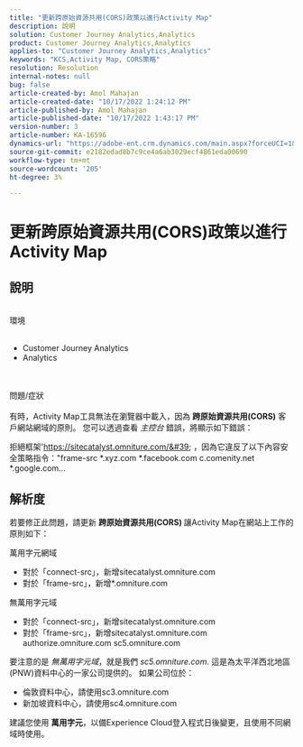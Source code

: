 ```yaml
---
title: "更新跨原始資源共用(CORS)政策以進行Activity Map"
description: 說明
solution: Customer Journey Analytics,Analytics
product: Customer Journey Analytics,Analytics
applies-to: "Customer Journey Analytics,Analytics"
keywords: "KCS,Activity Map, CORS策略"
resolution: Resolution
internal-notes: null
bug: false
article-created-by: Amol Mahajan
article-created-date: "10/17/2022 1:24:12 PM"
article-published-by: Amol Mahajan
article-published-date: "10/17/2022 1:43:17 PM"
version-number: 3
article-number: KA-16596
dynamics-url: "https://adobe-ent.crm.dynamics.com/main.aspx?forceUCI=1&pagetype=entityrecord&etn=knowledgearticle&id=36ee4cfc-1e4e-ed11-bba2-002248086cae"
source-git-commit: e2182edad8b7c9ce4a6ab3029ecf4861eda00690
workflow-type: tm+mt
source-wordcount: '205'
ht-degree: 3%

---
```


# 更新跨原始資源共用(CORS)政策以進行Activity Map

## 說明

<br>環境 <br><br>
- Customer Journey Analytics
- Analytics

<br><br>問題/症狀<br><br>
有時，Activity Map工具無法在瀏覽器中載入，因為 <b>跨原始資源共用(CORS)</b> 客戶網站網域的原則。 您可以透過查看 *主控台* 錯誤，將顯示如下錯誤：

拒絕框架&#39;https://sitecatalyst.omniture.com/&#39; ，因為它違反了以下內容安全策略指令：&quot;frame-src \*.xyz.com \*.facebook.com c.comenity.net \*.google.com...


## 解析度


若要修正此問題，請更新 <b>跨原始資源共用(CORS) </b>讓Activity Map在網站上工作的原則如下：

萬用字元網域

- 對於「connect-src」，新增sitecatalyst.omniture.com
- 對於「frame-src」，新增\*.omniture.com


無萬用字元域

- 對於「connect-src」，新增sitecatalyst.omniture.com
- 對於「frame-src」，新增sitecatalyst.omniture.com authorize.omniture.com sc5.omniture.com


要注意的是 *無萬用字元域*，就是我們 *sc5.omniture.com*. 這是為太平洋西北地區(PNW)資料中心的一家公司提供的。 如果公司位於：

- 倫敦資料中心，請使用sc3.omniture.com
- 新加坡資料中心，請使用sc4.omniture.com


建議您使用 <b>萬用字元</b>，以備Experience Cloud登入程式日後變更，且使用不同網域時使用。
